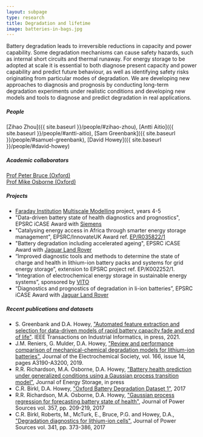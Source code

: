 ```yaml
---
layout: subpage
type: research
title: Degradation and lifetime
image: batteries-in-bags.jpg
---
```


Battery degradation leads to irreversible reductions in capacity and power capability. Some degradation mechanisms can cause safety hazards, such as internal short circuits and thermal runaway. For energy storage to be adopted at scale it is essential to both diagnose present capacity and power capability and predict future behaviour, as well as identifying safety risks originating from particular modes of degradation. We are developing new approaches to diagnosis and prognosis by conducting long-term degradation experiments under realistic conditions and developing new models and tools to diagnose and predict degradation in real applications.

##### People

[Zihao Zhou]({{ site.baseurl }}/people/#zihao-zhou), [Antti Aitio]({{ site.baseurl }}/people/#antti-aitio), [Sam Greenbank]({{ site.baseurl }}/people/#samuel-greenbank), [David Howey]({{ site.baseurl }}/people/#david-howey) 

##### Academic collaborators

[Prof Peter Bruce (Oxford)]( http://pgbgroup.materials.ox.ac.uk/)  
[Prof Mike Osborne (Oxford)]( http://www.robots.ox.ac.uk/~mosb/)

##### Projects

- [Faraday Institution](https://www.faraday.ac.uk/) [Multiscale Modelling](https://www.faraday.ac.uk/research/lithium-ion/battery-system-modelling/) project, years 4-5
- "Data-driven battery state of health diagnostics and prognostics", EPSRC iCASE Award with [Siemens](https://www.siemens.com/uk/en/home.html)
- "Catalysing energy access in Africa through smarter energy storage management", EPSRC/InnovateUK Award ref. [EP/R035822/1](https://gow.epsrc.ukri.org/NGBOViewGrant.aspx?GrantRef=EP/R035822/1)
- "Battery degradation including accelerated ageing", EPSRC iCASE Award with [Jaguar Land Rover](http://jaguarlandrover.com)
- “Improved diagnostic tools and methods to determine the state of charge and health in lithium-ion battery packs and systems for grid energy storage”, extension to EPSRC project ref. EP/K002252/1.
- “Integration of electrochemical energy storage in sustainable energy systems”, sponsored by [VITO](http://vito.be)
- “Diagnostics and prognostics of degradation in li-ion batteries”, EPSRC iCASE Award with [Jaguar Land Rover](http://jaguarlandrover.com)

##### Recent publications and datasets

- S. Greenbank and D.A. Howey, ["Automated feature extraction and selection for data-driven models of rapid battery capacity fade and end of life"](https://ieeexplore.ieee.org/abstract/document/9520291). IEEE Transactions on Industrial Informatics, in press, 2021.
- J.M. Reniers, G. Mulder, D.A. Howey, ["Review and performance comparison of mechanical-chemical degradation models for lithium-ion batteries"](https://iopscience.iop.org/article/10.1149/2.0281914jes/meta), Journal of the Electrochemical Society, vol. 166, issue 14, pages A3190-A3200, 2019. 
- R.R. Richardson, M.A. Osborne, D.A. Howey, ["Battery health prediction under generalized conditions using a Gaussian process transition model"](https://arxiv.org/pdf/1807.06350), Journal of Energy Storage, in press
- C.R. Birkl, D.A. Howey, ["Oxford Battery Degradation Dataset 1"](https://doi.org/10.5287/bodleian:KO2kdmYGg), 2017
- R.R. Richardson, M.A. Osborne, D.A. Howey, ["Gaussian process regression for forecasting battery state of health"](http://www.sciencedirect.com/science/article/pii/S0378775317306250), Journal of Power Sources vol. 357, pp. 209-219, 2017
- C.R. Birkl, Roberts, M., McTurk, E., Bruce, P.G. and Howey, D.A., ["Degradation diagnostics for lithium-ion cells"](http://www.sciencedirect.com/science/article/pii/S0378775316316998), Journal of Power Sources vol. 341, pp. 373-386, 2017